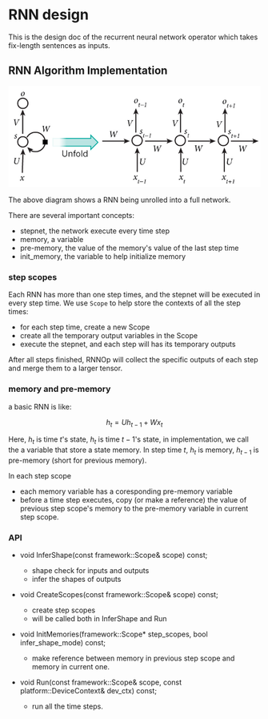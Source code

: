 # RNN design
This is the design doc of the recurrent neural network operator which takes fix-length sentences as inputs.

## RNN Algorithm Implementation

<p aligh="center">
<img src="./images/rnn.jpg"/>
</p>

The above diagram shows a RNN being unrolled into a full network.

There are several important concepts:

- stepnet, the network execute every time step 
- memory, a variable
- pre-memory, the value of the memory's value of the last step time
- init_memory, the variable to help initialize memory

### step scopes
Each RNN has more than one step times, and the stepnet will be executed in every step time.
We use `Scope` to help store the contexts of all the step times:

- for each step time, create a new Scope
- create all the temporary output variables in the Scope
- execute the stepnet, and each step will has its temporary outputs

After all steps finished, RNNOp will collect the specific outputs of each step and merge them to a larger tensor.

### memory and pre-memory
a basic RNN is like:

$$
h_t = U h_{t-1} + W x_t
$$

Here, $h_t$ is time $t$'s state, $h_t$ is time $t-1$'s state, in implementation, we call the a variable that store a state memory.
In step time $t$, $h_t$ is memory, $h_{t-1}$ is pre-memory (short for previous memory).

In each step scope

- each memory variable has a coresponding pre-memory variable
- before a time step executes, copy (or make a reference) the value of previous step scope's memory to the pre-memory variable in current step scope.

### API
- void InferShape(const framework::Scope& scope) const;
  - shape check for inputs and outputs
  - infer the shapes of outputs
  
- void CreateScopes(const framework::Scope& scope) const;
  - create step scopes
  - will be called both in InferShape and Run
- void InitMemories(framework::Scope* step_scopes, bool infer_shape_mode) const;
  - make reference between memory in previous step scope and memory in current one.

- void Run(const framework::Scope& scope, const platform::DeviceContext& dev_ctx) const;
  - run all the time steps.
